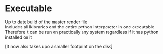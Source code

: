 # Executable    
Up to date build of the master render file    
Includes all lkibraries and the entire python interpereter in one executable    
Therefore it can be run on practically any system regardless if it has python installed on it    
    
[It now also takes upo a smaller footprint on the disk]
